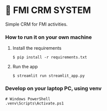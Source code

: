 # 🎫 FMI CRM SYSTEM

Simple CRM for FMI activities. 

<!-- [![Open in Streamlit](https://static.streamlit.io/badges/streamlit_badge_black_white.svg)](https://support-tickets-template.streamlit.app/) -->

### How to run it on your own machine

1. Install the requirements

   ```
   $ pip install -r requirements.txt
   ```

2. Run the app

   ```
   $ streamlit run streamlit_app.py
   ```

### Develop on your laptop PC, using venv

```
# Windows PowerShell
.venv\Scripts\Activate.ps1
```